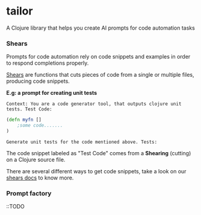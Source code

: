 # tailor

A Clojure library that helps you create AI prompts for code automation tasks

### Shears
Prompts for code automation rely on code snippets and examples in order to respond completions properly.

[Shears](/doc/shears.md) are functions that cuts pieces of code from a single or multiple files, producing code snippets. 

**E.g: a prompt for creating unit tests**

```
Context: You are a code generator tool, that outputs clojure unit tests. Test Code:
```
```clojure
(defn myfn []
    ;some code.......
)
```
```
Generate unit tests for the code mentioned above. Tests:
```

The code snippet labeled as "Test Code" comes from a **Shearing** (cutting) on a Clojure source file.

There are several different ways to get code snippets, take a look on our [shears docs](/doc/shears.md) to know more.

### Prompt factory
::TODO
